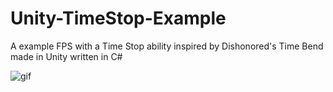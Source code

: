 # Unity-TimeStop-Example
A example FPS with a Time Stop ability inspired by Dishonored's Time Bend made in Unity written in C#

![gif](https://media.giphy.com/media/ZejEleLtB1URB3tfHK/giphy.gif)
